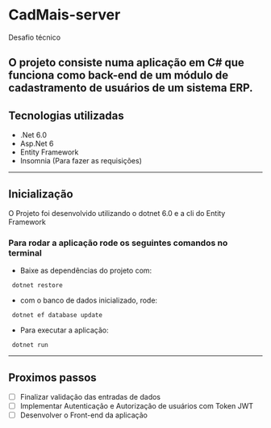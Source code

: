 # CadMais-server
Desafio técnico

O projeto consiste numa aplicação em C# que funciona como back-end de um módulo de cadastramento de usuários de um sistema ERP.
---
## Tecnologias utilizadas
- .Net 6.0
- Asp.Net 6
- Entity Framework 
- Insomnia (Para fazer as requisições)
---

## Inicialização 
O Projeto foi desenvolvido utilizando o dotnet 6.0 e a cli do Entity Framework
### Para rodar a aplicação rode os seguintes comandos no terminal
- Baixe as dependências do projeto com:
```
 dotnet restore
```

- com o banco de dados inicializado, rode:
```
 dotnet ef database update
```

- Para executar a aplicação:
```
 dotnet run
```

---
## Proximos passos
- [ ] Finalizar validação das entradas de dados
- [ ] Implementar Autenticação e Autorização de usuários com Token JWT
- [ ] Desenvolver o Front-end da aplicação
